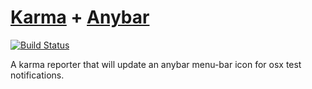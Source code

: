 # [Karma](https://github.com/karma-runner/karma) + [Anybar](https://github.com/tonsky/AnyBar)

[![Build Status](https://travis-ci.org/dadleyy/karma-anybar-reporter.svg?branch=master)](https://travis-ci.org/dadleyy/karma-anybar-reporter)

A karma reporter that will update an anybar menu-bar icon for osx test notifications.
